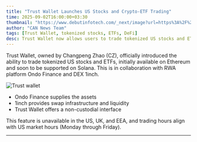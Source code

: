 ```yaml
---
title: "Trust Wallet Launches US Stocks and Crypto-ETF Trading"
time: 2025-09-02T16:00:00+03:30
thumbnail: "https://www.debutinfotech.com/_next/image?url=https%3A%2F%2Fblogs.debutinfotech.com%2Fwp-content%2Fuploads%2F2025%2F03%2FTrust-Crypto-Wallet.jpg&w=1920&q=85"
author: "CAN News Team"
tags: [Trust Wallet, tokenized stocks, ETFs, DeFi]
desc: Trust Wallet now allows users to trade tokenized US stocks and ETFs via Ethereum, soon expanding to Solana.
---
```


Trust Wallet, owned by Changpeng Zhao (CZ), officially introduced the ability to trade tokenized US stocks and ETFs, initially available on Ethereum and soon to be supported on Solana. This is in collaboration with RWA platform Ondo Finance and DEX 1inch.

![Trust wallet](https://www.debutinfotech.com/_next/image?url=https%3A%2F%2Fblogs.debutinfotech.com%2Fwp-content%2Fuploads%2F2025%2F03%2FTrust-Crypto-Wallet.jpg&w=1920&q=85)

- Ondo Finance supplies the assets  
- 1inch provides swap infrastructure and liquidity  
- Trust Wallet offers a non-custodial interface

This feature is unavailable in the US, UK, and EEA, and trading hours align with US market hours (Monday through Friday).

---